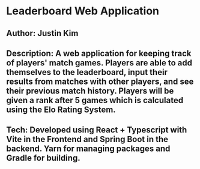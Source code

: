# Leaderboard Web Application
## Author: Justin Kim
## Description: A web application for keeping track of players' match games. Players are able to add themselves to the leaderboard, input their results from matches with other players, and see their previous match history. Players will be given a rank after 5 games which is calculated using the Elo Rating System. 
## Tech: Developed using React + Typescript with Vite in the Frontend and Spring Boot in the backend. Yarn for managing packages and Gradle for building.
